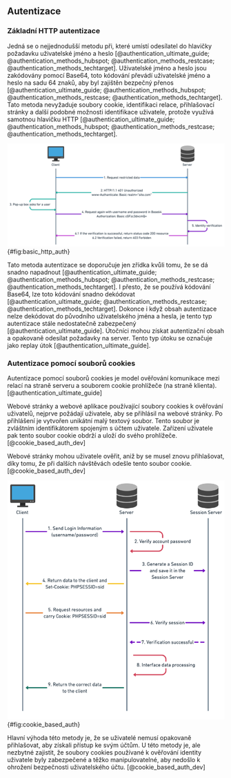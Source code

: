 
## Autentizace

### Základní HTTP autentizace

Jedná se o nejjednodušší metodu při,
které umístí odesílatel do hlavičky požadavku uživatelské jméno a heslo [@authentication_ultimate_guide; @authentication_methods_hubspot; @authentication_methods_restcase; @authentication_methods_techtarget].
Uživatelské jméno a heslo jsou zakódovány pomocí Base64,
toto kódování převádí uživatelské jméno a heslo na sadu 64 znaků,
aby byl zajištěn bezpečný přenos [@authentication_ultimate_guide; @authentication_methods_hubspot; @authentication_methods_restcase; @authentication_methods_techtarget].
Tato metoda nevyžaduje soubory cookie, identifikaci relace,
přihlašovací stránky a další podobné možnosti identifikace uživatele,
protože využívá samotnou hlavičku HTTP [@authentication_ultimate_guide; @authentication_methods_hubspot; @authentication_methods_restcase; @authentication_methods_techtarget].

![HTTP autentizace [@authentication_ultimate_guide]](../../pictures/http_auth.png){#fig:basic_http_auth}

Tato metoda autentizace se doporučuje jen zřídka kvůli tomu, že se dá snadno napadnout [@authentication_ultimate_guide; @authentication_methods_hubspot; @authentication_methods_restcase; @authentication_methods_techtarget].
I přesto, že se používá kódování Base64, lze toto kódování snadno dekódovat [@authentication_ultimate_guide; @authentication_methods_restcase; @authentication_methods_techtarget].
Dokonce i když obsah autentizace nelze dekódovat do původního uživatelského jména a hesla,
je tento typ autentizace stále nedostatečně zabezpečený [@authentication_ultimate_guide].
Útočníci mohou získat autentizační obsah a opakovaně odesílat požadavky na server.
Tento typ útoku se označuje jako replay útok [@authentication_ultimate_guide].



### Autentizace pomocí souborů cookies

Autentizace pomocí souborů cookies je model ověřování komunikace mezi relací na straně serveru a souborem cookie prohlížeče (na straně klienta). [@authentication_ultimate_guide]

Webové stránky a webové aplikace používající soubory cookies k ověřování uživatelů,
nejprve požádají uživatele, aby se přihlásil na webové stránky.
Po přihlášení je vytvořen unikátní malý textový soubor.
Tento soubor je zvláštním identifikátorem spojeným s účtem uživatele.
Zařízení uživatele pak tento soubor cookie obdrží a uloží do svého prohlížeče. [@cookie_based_auth_dev]

Webové stránky mohou uživatele ověřit, aniž by se musel znovu přihlašovat,
díky tomu, že při dalších návštěvách odešle tento soubor cookie. [@cookie_based_auth_dev]

![Autentizace pomocí souborů cookies [@authentication_ultimate_guide]](../../pictures/cookie_based_auth.png){#fig:cookie_based_auth}

Hlavní výhoda této metody je, že se uživatelé nemusí opakovaně přihlašovat,
aby získali přístup ke svým účtům.
U této metody je, ale nezbytné zajistit,
že soubory cookies používané k ověřování identity uživatele byly zabezpečené a těžko manipulovatelné,
aby nedošlo k ohrožení bezpečnosti uživatelského účtu. [@cookie_based_auth_dev]
